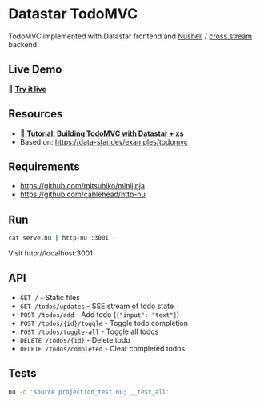 # Datastar TodoMVC

TodoMVC implemented with Datastar frontend and [Nushell](https://www.nushell.sh)
/ [cross.stream](https://cablehead.github.io/xs/) backend.

## Live Demo

🚀 **[Try it live](https://datastar-todomvc.cross.stream)**

## Resources

- 📖
  **[Tutorial: Building TodoMVC with Datastar + xs](https://cablehead.github.io/xs/tutorials/datastar-todomvc/)**
- Based on: https://data-star.dev/examples/todomvc

## Requirements

- https://github.com/mitsuhiko/minijinja
- https://github.com/cablehead/http-nu

## Run

```bash
cat serve.nu | http-nu :3001 -
```

Visit http://localhost:3001

## API

- `GET /` - Static files
- `GET /todos/updates` - SSE stream of todo state
- `POST /todos/add` - Add todo (`{"input": "text"}`)
- `POST /todos/{id}/toggle` - Toggle todo completion
- `POST /todos/toggle-all` - Toggle all todos
- `DELETE /todos/{id}` - Delete todo
- `DELETE /todos/completed` - Clear completed todos

## Tests

```bash
nu -c 'source projection_test.nu; __test_all'
```
